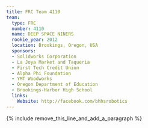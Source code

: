 ```yaml
---
title: FRC Team 4110
team:
  type: FRC
  number: 4110
  name: DEEP SPACE NINERS
  rookie_year: 2012
  location: Brookings, Oregon, USA
  sponsors:
  - Solidworks Corporation
  - La Joya Market and Taqueria
  - First Tech Credit Union
  - Alpha Phi Foundation
  - YMT Woodworks
  - Oregon Department of Education
  - Brookings-Harbor High School
  links:
    Website: http://facebook.com/bhhsrobotics
---
```


{% include remove_this_line_and_add_a_paragraph %}